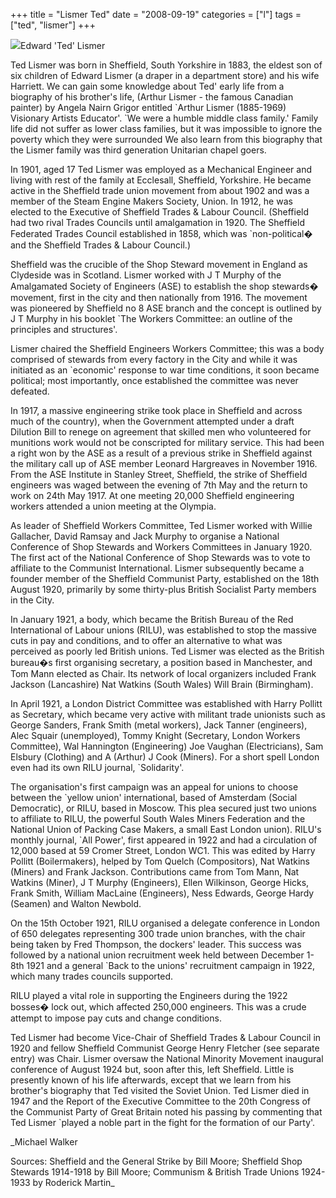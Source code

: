 +++
title = "Lismer Ted"
date = "2008-09-19"
categories = ["l"]
tags = ["ted", "lismer"]
+++

![](http://79.170.40.183/grahamstevenson.me.uk/images/stories/Lismer%20Ted.jpg)Edward 'Ted' Lismer  
  
Ted Lismer was born in Sheffield, South Yorkshire in 1883, the eldest son of six children of Edward Lismer (a draper in a department store) and his wife Harriett. We can gain some knowledge about Ted' early life from a biography of his brother's life, (Arthur Lismer - the famous Canadian painter) by Angela Nairn Grigor entitled \`Arthur Lismer (1885-1969) Visionary Artists Educator'. \`We were a humble middle class family.' Family life did not suffer as lower class families, but it was impossible to ignore the poverty which they were surrounded We also learn from this biography that the Lismer family was third generation Unitarian chapel goers.  
  
In 1901, aged 17 Ted Lismer was employed as a Mechanical Engineer and living with rest of the family at Ecclesall, Sheffield, Yorkshire. He became active in the Sheffield trade union movement from about 1902 and was a member of the Steam Engine Makers Society, Union. In 1912, he was elected to the Executive of Sheffield Trades & Labour Council. (Sheffield had two rival Trades Councils until amalgamation in 1920. The Sheffield Federated Trades Council established in 1858, which was \`non-political� and the Sheffield Trades & Labour Council.)  
  
Sheffield was the crucible of the Shop Steward movement in England as Clydeside was in Scotland. Lismer worked with J T Murphy of the Amalgamated Society of Engineers (ASE) to establish the shop stewards� movement, first in the city and then nationally from 1916. The movement was pioneered by Sheffield no 8 ASE branch and the concept is outlined by J T Murphy in his booklet \`The Workers Committee: an outline of the principles and structures'.  
  
Lismer chaired the Sheffield Engineers Workers Committee; this was a body comprised of stewards from every factory in the City and while it was initiated as an \`economic' response to war time conditions, it soon became political; most importantly, once established the committee was never defeated.  
  
In 1917, a massive engineering strike took place in Sheffield and across much of the country), when the Government attempted under a draft Dilution Bill to renege on agreement that skilled men who volunteered for munitions work would not be conscripted for military service. This had been a right won by the ASE as a result of a previous strike in Sheffield against the military call up of ASE member Leonard Hargreaves in November 1916. From the ASE Institute in Stanley Street, Sheffield, the strike of Sheffield engineers was waged between the evening of 7th May and the return to work on 24th May 1917. At one meeting 20,000 Sheffield engineering workers attended a union meeting at the Olympia.  
  
As leader of Sheffield Workers Committee, Ted Lismer worked with Willie Gallacher, David Ramsay and Jack Murphy to organise a National Conference of Shop Stewards and Workers Committees in January 1920. The first act of the National Conference of Shop Stewards was to vote to affiliate to the Communist International. Lismer subsequently became a founder member of the Sheffield Communist Party, established on the 18th August 1920, primarily by some thirty-plus British Socialist Party members in the City.

In January 1921, a body, which became the British Bureau of the Red International of Labour unions (RILU), was established to stop the massive cuts in pay and conditions, and to offer an alternative to what was perceived as poorly led British unions. Ted Lismer was elected as the British bureau�s first organising secretary, a position based in Manchester, and Tom Mann elected as Chair. Its network of local organizers included Frank Jackson (Lancashire) Nat Watkins (South Wales) Will Brain (Birmingham).  
  
In April 1921, a London District Committee was established with Harry Pollitt as Secretary, which became very active with militant trade unionists such as George Sanders, Frank Smith (metal workers), Jack Tanner (engineers), Alec Squair (unemployed), Tommy Knight (Secretary, London Workers Committee), Wal Hannington (Engineering) Joe Vaughan (Electricians), Sam Elsbury (Clothing) and A (Arthur) J Cook (Miners). For a short spell London even had its own RILU journal, \`Solidarity'.  
  
The organisation's first campaign was an appeal for unions to choose between the \`yellow union' international, based of Amsterdam (Social Democratic), or RILU, based in Moscow. This plea secured just two unions to affiliate to RILU, the powerful South Wales Miners Federation and the National Union of Packing Case Makers, a small East London union). RILU's monthly journal, \`All Power', first appeared in 1922 and had a circulation of 12,000 based at 59 Cromer Street, London WC1. This was edited by Harry Pollitt (Boilermakers), helped by Tom Quelch (Compositors), Nat Watkins (Miners) and Frank Jackson. Contributions came from Tom Mann, Nat Watkins (Miner), J T Murphy (Engineers), Ellen Wilkinson, George Hicks, Frank Smith, William MacLaine (Engineers), Ness Edwards, George Hardy (Seamen) and Walton Newbold.  
  
On the 15th October 1921, RILU organised a delegate conference in London of 650 delegates representing 300 trade union branches, with the chair being taken by Fred Thompson, the dockers' leader. This success was followed by a national union recruitment week held between December 1-8th 1921 and a general \`Back to the unions' recruitment campaign in 1922, which many trades councils supported.  
  
RILU played a vital role in supporting the Engineers during the 1922 bosses� lock out, which affected 250,000 engineers. This was a crude attempt to impose pay cuts and change conditions.  
  
Ted Lismer had become Vice-Chair of Sheffield Trades & Labour Council in 1920 and fellow Sheffield Communist George Henry Fletcher (see separate entry) was Chair. Lismer oversaw the National Minority Movement inaugural conference of August 1924 but, soon after this, left Sheffield. Little is presently known of his life afterwards, except that we learn from his brother's biography that Ted visited the Soviet Union. Ted Lismer died in 1947 and the Report of the Executive Committee to the 20th Congress of the Communist Party of Great Britain noted his passing by commenting that Ted Lismer \`played a noble part in the fight for the formation of our Party'.  
  
_Michael Walker  
  
Sources: Sheffield and the General Strike by Bill Moore; Sheffield Shop Stewards 1914-1918 by Bill Moore; Communism & British Trade Unions 1924-1933 by Roderick Martin_
